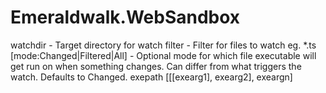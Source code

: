 Emeraldwalk.WebSandbox
===========
watchdir - Target directory for watch
filter - Filter for files to watch eg. *.ts
[mode:Changed|Filtered|All] - Optional mode for which file executable will get run on when something changes. Can differ from what triggers the watch. Defaults to Changed.
exepath
[[[exearg1], exearg2], exeargn]